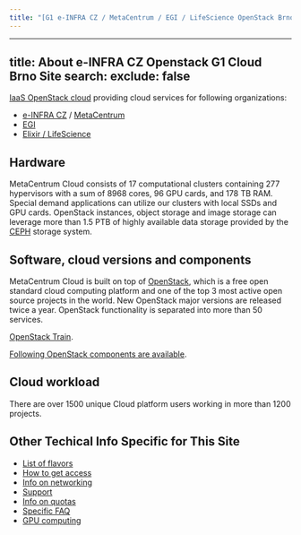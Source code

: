 ```yaml
---
title: "[G1 e-INFRA CZ / MetaCentrum / EGI / LifeScience OpenStack Brno Cloud (g1-production)](https://cloud.metacentrum.cz/)"
---
```

---
title: About e-INFRA CZ Openstack G1 Cloud Brno Site
search:
  exclude: false
---
[IaaS OpenStack cloud](https://cloud.metacentrum.cz/) providing cloud services for following organizations:

 - [e-INFRA CZ](https://www.e-infra.cz/en) / [MetaCentrum](https://www.metacentrum.cz/en/index.html)
 - [EGI](https://www.egi.eu/)
 - [Elixir / LifeScience](https://elixir-europe.org/)

## Hardware

MetaCentrum Cloud consists of 17 computational clusters containing 277 hypervisors
with a sum of 8968 cores, 96 GPU cards, and 178 TB RAM. Special demand applications
can utilize our clusters with local SSDs and GPU cards. OpenStack instances, object
storage and image storage can leverage more than 1.5 PTB of highly available data
storage provided by the [CEPH](https://docs.ceph.com/en/pacific/) storage system.

## Software, cloud versions and components

MetaCentrum Cloud is built on top of [OpenStack](https://www.openstack.org/), which is a free open standard cloud computing platform
and one of the top 3 most active open source projects in the world. New OpenStack major versions are
released twice a year. OpenStack functionality is separated into more than 50 services.

[OpenStack Train](https://www.openstack.org/software/train/).

[Following OpenStack components are available](./openstack-components.md).

## Cloud workload

There are over 1500 unique Cloud platform users working in more than 1200 projects.

## Other Techical Info Specific for This Site

 * [List of flavors](./flavors.md)
 * [How to get access](./get-access.md)
 * [Info on networking](./networking.md)
 * [Support](./get-support.md)
 * [Info on quotas](./quota-limits.md)
 * [Specific FAQ](./faq.md)
 * [GPU computing](gpu-computing.md)
